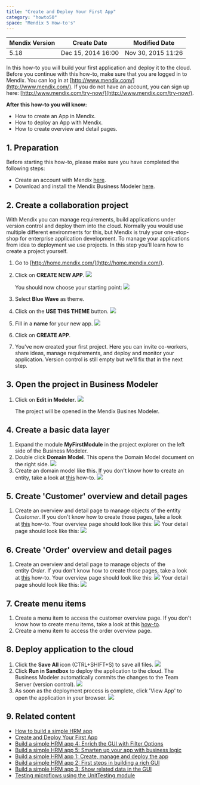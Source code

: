 ```yaml
---
title: "Create and Deploy Your First App"
category: "howto50"
space: "Mendix 5 How-to's"
---
```

<table><thead><tr><th class="confluenceTh">Mendix Version</th><th class="confluenceTh">Create Date</th><th colspan="1" class="confluenceTh">Modified Date</th></tr></thead><tbody><tr><td class="confluenceTd">5.18</td><td class="confluenceTd">Dec 15, 2014 16:00</td><td colspan="1" class="confluenceTd">Nov 30, 2015 11:26</td></tr></tbody></table>

In this how-to you will build your first application and deploy it to the cloud. Before you continue with this how-to, make sure that you are logged in to Mendix. You can log in at [http://www.mendix.com/](http://www.mendix.com/). If you do not have an account, you can sign up here: [http://www.mendix.com/try-now/](http://www.mendix.com/try-now/).

**After this how-to you will know:**

*   How to create an App in Mendix.
*   How to deploy an App with Mendix.
*   How to create overview and detail pages.

## 1\. Preparation

Before starting this how-to, please make sure you have completed the following steps:

*   Create an account with Mendix [here](http://www.mendix.com/try-now/).
*   Download and install the Mendix Business Modeler [here](https://appstore.home.mendix.com/link/modelers).

## 2\. Create a collaboration project

With Mendix you can manage requirements, build applications under version control and deploy them into the cloud. Normally you would use multiple different environments for this, but Mendix is truly your one-stop-shop for enterprise application development. To manage your applications from idea to deployment we use projects. In this step you'll learn how to create a project yourself.

1.  Go to [http://home.mendix.com/](http://home.mendix.com/).
2.  Click on **CREATE NEW APP**.
    ![](attachments/8784276/14385412.png) 

    You should now choose your starting point:
    ![](attachments/8784276/14385409.png)
3.  Select **Blue Wave** as theme.
4.  Click on the **USE THIS THEME** button.
    ![](attachments/8784276/14385411.png) 
5.  Fill in a **name** for your new app.
    ![](attachments/8784276/14385414.png)
6.  Click on **CREATE APP**.
7.  You've now created your first project. Here you can invite co-workers, share ideas, manage requirements, and deploy and monitor your application. Version control is still empty but we'll fix that in the next step. 

## 3\. Open the project in Business Modeler

1.  Click on **Edit in Modeler**.
    ![](attachments/8784276/14385416.png)

    The project will be opened in the Mendix Busines Modeler.

## 4\. Create a basic data layer

1.  Expand the module **MyFirstModule** in the project explorer on the left side of the Business Modeler.
2.  Double click **Domain Model**. This opens the Domain Model document on the right side.
    ![](attachments/8784276/14385417.png) 
3.  Create an domain model like this. If you don't know how to create an entity, take a look at [this](Creating+a+basic+data+layer) how-to.
    ![](attachments/2949123/16842770.png)

## 5\. Create 'Customer' overview and detail pages

1.  Create an overview and detail page to manage objects of the entity _Customer_. If you don't know how to create those pages, take a look at [this](Creating+your+first+two+Overview+and+Detail+pages) how-to.
    Your overview page should look like this:
    ![](attachments/8784276/8946669.png)
    Your detail page should look like this:
    ![](attachments/8784276/8946671.png)

## 6\. Create 'Order' overview and detail pages

1.  Create an overview and detail page to manage objects of the entity _Order_. If you don't know how to create those pages, take a look at [this](Creating+your+first+two+Overview+and+Detail+pages) how-to.
    Your overview page should look like this:
    ![](attachments/8784276/8946673.png)
    Your detail page should look like this:
    ![](attachments/8784276/8946675.png)

## 7\. Create menu items

1.  Create a menu item to access the customer overview page. If you don't know how to create menu items, take a look at this [how-to](Setting+Up+the+Navigation+Structure).
2.  Create a menu item to access the order overview page.

## 8\. Deploy application to the cloud

1.  Click the **Save All** icon (CTRL+SHIFT+S) to save all files.
    ![](attachments/8784276/16842819.png)
2.  Click **Run in Sandbox** to deploy the application to the cloud. The Business Modeler automatically commits the changes to the Team Server (version control).
    ![](attachments/14091670/16842817.png)
3.  As soon as the deployment process is complete, click 'View App' to open the application in your browser.
    ![](attachments/14091670/16842818.png)

## 9\. Related content

*   [How to build a simple HRM app](/howto50/How+to+build+a+simple+HRM+app)
*   [Create and Deploy Your First App](/howto50/Create+and+Deploy+Your+First+App)
*   [Build a simple HRM app 4: Enrich the GUI with Filter Options](/howto50/Build+a+simple+HRM+app+4%3A+Enrich+the+GUI+with+Filter+Options)
*   [Build a simple HRM app 5: Smarten up your app with business logic](/howto50/Build+a+simple+HRM+app+5%3A+Smarten+up+your+app+with+business+logic)
*   [Build a simple HRM app 1: Create, manage and deploy the app](/howto50/Build+a+simple+HRM+app+1%3A+Create%2C+manage+and+deploy+the+app)
*   [Build a simple HRM app 2: First steps in building a rich GUI](/howto50/Build+a+simple+HRM+app+2%3A+First+steps+in+building+a+rich+GUI)
*   [Build a simple HRM app 3: Show related data in the GUI](/howto50/Build+a+simple+HRM+app+3%3A+Show+related+data+in+the+GUI)
*   [Testing microflows using the UnitTesting module](/howto50/Testing+microflows+using+the+UnitTesting+module)

